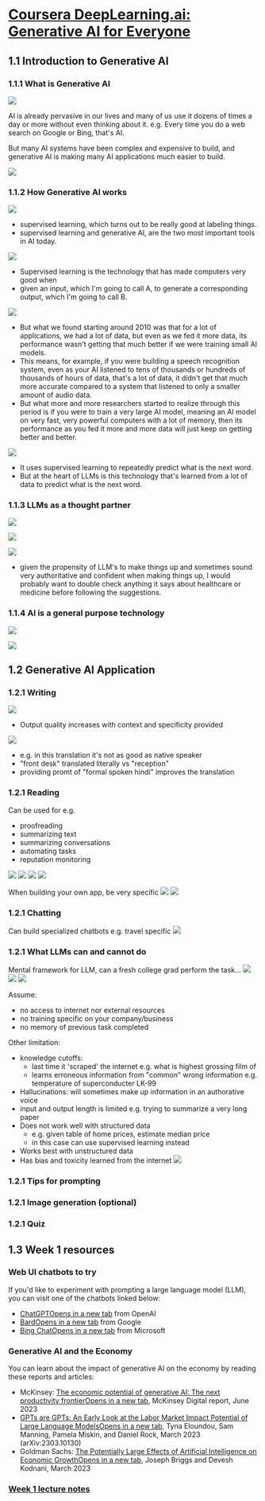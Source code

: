 # [Coursera DeepLearning.ai: Generative AI for Everyone](https://www.coursera.org/learn/generative-ai-for-everyone/home/week/1)

## 1.1 Introduction to Generative AI

### 1.1.1 What is Generative AI

![](/img/1.04.jpg) 

AI is already pervasive in our lives and many of us use it dozens of times a
day or more without even thinking about it. e.g. Every time you do a web search
on Google or Bing, that's AI.

But many AI systems have been complex and expensive to build, and generative AI
is making many AI applications much easier to build.

![](/img/1.11.jpg)

### 1.1.2 How Generative AI works

![](/img/1.13.jpg)
- supervised learning, which turns out to be really good at labeling things.
- supervised learning and generative AI, are the two most important tools in AI today.

![](/img/1.15.jpg)
- Supervised learning is the technology that has made computers very good when
- given an input, which I'm going to call A, to generate a corresponding output, which I'm going to call B.

![](/img/1.16.jpg)
- But what we found starting around 2010 was that for a lot of applications, we
  had a lot of data, but even as we fed it more data, its performance wasn't
  getting that much better if we were training small AI models.
- This means, for example, if you were building a speech recognition system,
  even as your AI listened to tens of thousands or hundreds of thousands of
  hours of data, that's a lot of data, it didn't get that much more accurate
  compared to a system that listened to only a smaller amount of audio data.
- But what more and more researchers started to realize through this period is
  if you were to train a very large AI model, meaning an AI model on very fast,
  very powerful computers with a lot of memory, then its performance as you fed
  it more and more data will just keep on getting better and better.

![](/img/1.18.jpg)
- It uses supervised learning to repeatedly predict what is the next word.
- But at the heart of LLMs is this technology that's learned from a lot of data
  to predict what is the next word.

### 1.1.3 LLMs as a thought partner

![](/img/1.20.jpg)

![](/img/1.21.jpg)

![](/img/1.22.jpg)
- given the propensity of LLM's to make things up and sometimes sound very
  authoritative and confident when making things up, I would probably want to
  double check anything it says about healthcare or medicine before following
  the suggestions.

### 1.1.4 AI is a general purpose technology

![](/img/1.26.jpg)

![](/img/1.27.jpg)

## 1.2 Generative AI Application

### 1.2.1 Writing

![](/img/1.28.png)
- Output quality increases with context and specificity provided

![](/img/1.29.png)
- e.g. in this translation it's not as good as native speaker
- "front desk" translated literally vs "reception"
- providing promt of "formal spoken hindi" improves the translation

### 1.2.1 Reading

Can be used for e.g. 
- proofreading
- summarizing text
- summarizing conversations
- automating tasks
- reputation monitoring

![](/img/1.30.png)
![](/img/1.31.png)
![](/img/1.32.png)
![](/img/1.35.png)

When building your own app, be very specific
![](/img/1.33.png)
![](/img/1.34.png)

### 1.2.1 Chatting

Can build specialized chatbots e.g. travel specific
![](/img/1.36.png)

### 1.2.1 What LLMs can and cannot do

Mental framework for LLM, can a fresh college grad perform the task...
![](/img/1.37.png)
![](/img/1.38.png)
![](/img/1.39.png)

Assume:
- no access to internet nor external resources
- no training specific on your company/business
- no memory of previous task completed

Other limitation:
- knowledge cutoffs: 
  - last time it 'scraped' the internet e.g. what is highest grossing film of <this year>
  - learns erroneous information from "common" wrong information e.g. temperature of superconducter LK-99 
- Hallucinations: will sometimes make up information in an authorative voice
- input and output length is limited e.g. trying to summarize a very long paper
- Does not work well with structured data 
  - e.g. given table of home prices, estimate median price
  - in this case can use supervised learning instead
- Works best with unstructured data
- Has bias and toxicity learned from the internet
![](/img/1.40.png)

### 1.2.1 Tips for prompting

### 1.2.1 Image generation (optional)

### 1.2.1 Quiz

## 1.3 Week 1 resources

### Web UI chatbots to try

If you'd like to experiment with prompting a large language model (LLM), you
can visit one of the chatbots linked below:
- [ChatGPTOpens in a new tab](https://chat.openai.com/) from OpenAI
- [BardOpens in a new tab](https://bard.google.com/chat) from Google
- [Bing ChatOpens in a new tab](https://www.bing.com/search?q=Bing+AI&showconv=1&FORM=hpcodx) from Microsoft
    
### Generative AI and the Economy

You can learn about the impact of generative AI on the economy by reading these reports and articles:
- McKinsey: [The economic potential of generative AI: The next productivity frontierOpens in a new tab](https://www.mckinsey.com/capabilities/mckinsey-digital/our-insights/the-economic-potential-of-generative-ai-the-next-productivity-frontier#introduction), McKinsey Digital report, June 2023 
- [GPTs are GPTs: An Early Look at the Labor Market Impact Potential of Large Language ModelsOpens in a new tab](https://arxiv.org/pdf/2303.10130.pdf), Tyna Eloundou, Sam Manning, Pamela Miskin, and Daniel Rock, March 2023 (arXiv:2303.10130)
- Goldman Sachs: [The Potentially Large Effects of Artificial Intelligence on Economic GrowthOpens in a new tab](https://www.gspublishing.com/content/research/en/reports/2023/03/27/d64e052b-0f6e-45d7-967b-d7be35fabd16.html), Joseph Briggs and Devesh Kodnani, March 2023

### [Week 1 lecture notes](https://community.deeplearning.ai/t/generative-ai-for-everyone-lecture-notes/481740)

